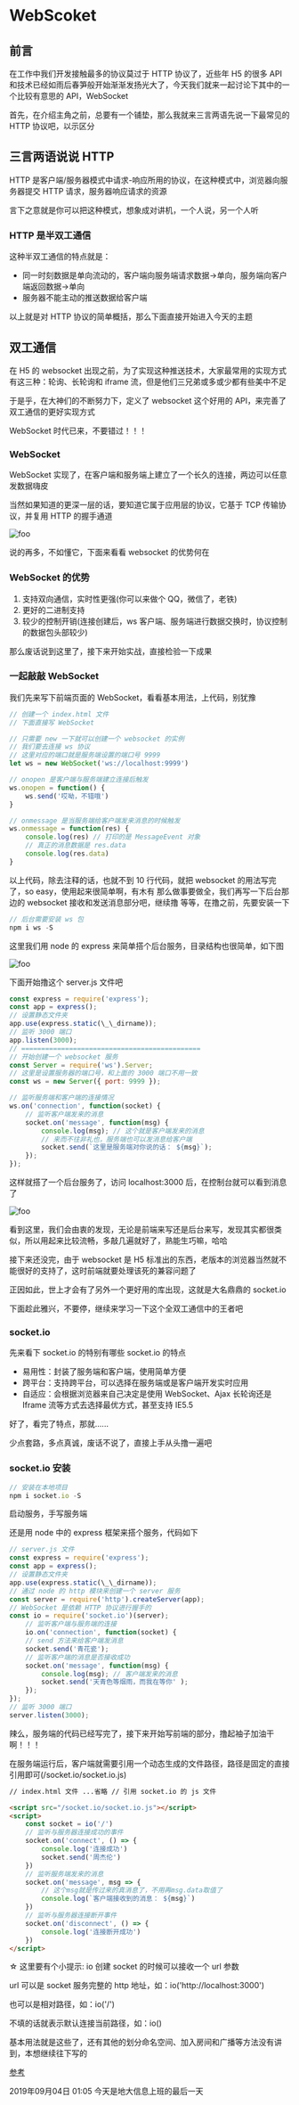 # WebScoket

## 前言

在工作中我们开发接触最多的协议莫过于 HTTP 协议了，近些年 H5 的很多 API 和技术已经如雨后春笋般开始渐渐发扬光大了，今天我们就来一起讨论下其中的一个比较有意思的 API，WebSocket

首先，在介绍主角之前，总要有一个铺垫，那么我就来三言两语先说一下最常见的 HTTP 协议吧，以示区分

## 三言两语说说 HTTP

HTTP 是客户端/服务器模式中请求-响应所用的协议，在这种模式中，浏览器向服务器提交 HTTP 请求，服务器响应请求的资源

言下之意就是你可以把这种模式，想象成对讲机，一个人说，另一个人听

### HTTP 是半双工通信

这种半双工通信的特点就是：

-   同一时刻数据是单向流动的，客户端向服务端请求数据->单向，服务端向客户端返回数据->单向
-   服务器不能主动的推送数据给客户端

以上就是对 HTTP 协议的简单概括，那么下面直接开始进入今天的主题

## 双工通信

在 H5 的 websocket 出现之前，为了实现这种推送技术，大家最常用的实现方式有这三种：轮询、长轮询和 iframe 流，但是他们三兄弟或多或少都有些美中不足

于是乎，在大神们的不断努力下，定义了 websocket 这个好用的 API，来完善了双工通信的更好实现方式

WebSocket 时代已来，不要错过！！！

### WebSocket

WebSocket 实现了，在客户端和服务端上建立了一个长久的连接，两边可以任意发数据嗨皮

当然如果知道的更深一层的话，要知道它属于应用层的协议，它基于 TCP 传输协议，并复用 HTTP 的握手通道

<img :src="$withBase('/images/JavaScript/base/WebScoket-01')" alt="foo">

说的再多，不如懂它，下面来看看 websocket 的优势何在

### WebSocket 的优势

1. 支持双向通信，实时性更强(你可以来做个 QQ，微信了，老铁)
1. 更好的二进制支持
1. 较少的控制开销(连接创建后，ws 客户端、服务端进行数据交换时，协议控制的数据包头部较少)

那么废话说到这里了，接下来开始实战，直接检验一下成果

### 一起敲敲 WebSocket

我们先来写下前端页面的 WebSocket，看看基本用法，上代码，别犹豫

```js
// 创建一个 index.html 文件
// 下面直接写 WebSocket

// 只需要 new 一下就可以创建一个 websocket 的实例
// 我们要去连接 ws 协议
// 这里对应的端口就是服务端设置的端口号 9999
let ws = new WebSocket('ws://localhost:9999')

// onopen 是客户端与服务端建立连接后触发
ws.onopen = function() {
	ws.send('哎呦，不错哦')
}

// onmessage 是当服务端给客户端发来消息的时候触发
ws.onmessage = function(res) {
	console.log(res) // 打印的是 MessageEvent 对象
	// 真正的消息数据是 res.data
	console.log(res.data)
}
```

以上代码，除去注释的话，也就不到 10 行代码，就把 websocket 的用法写完了，so easy，使用起来很简单啊，有木有
那么做事要做全，我们再写一下后台那边的 websocket 接收和发送消息部分吧，继续撸
等等，在撸之前，先要安装一下

```js
// 后台需要安装 ws 包
npm i ws -S
```

这里我们用 node 的 express 来简单搭个后台服务，目录结构也很简单，如下图

<img :src="$withBase('/images/JavaScript/base/WebScoket-02')" alt="foo">

下面开始撸这个 server.js 文件吧

```js
const express = require('express');
const app = express();
// 设置静态文件夹
app.use(express.static(\_\_dirname));
// 监听 3000 端口
app.listen(3000);
// =============================================
// 开始创建一个 websocket 服务
const Server = require('ws').Server;
// 这里是设置服务器的端口号，和上面的 3000 端口不用一致
const ws = new Server({ port: 9999 });

// 监听服务端和客户端的连接情况
ws.on('connection', function(socket) {
    // 监听客户端发来的消息
    socket.on('message', function(msg) {
        console.log(msg); // 这个就是客户端发来的消息
        // 来而不往非礼也，服务端也可以发消息给客户端
        socket.send(`这里是服务端对你说的话： ${msg}`);
    });
});
```

这样就搭了一个后台服务了，访问 localhost:3000 后，在控制台就可以看到消息了

<img :src="$withBase('/images/JavaScript/base/WebScoket-03')" alt="foo">

看到这里，我们会由衷的发现，无论是前端来写还是后台来写，发现其实都很类似，所以用起来比较流畅，多敲几遍就好了，熟能生巧嘛，哈哈

接下来还没完，由于 websocket 是 H5 标准出的东西，老版本的浏览器当然就不能很好的支持了，这时前端就要处理该死的兼容问题了

正因如此，世上才会有了另外一个更好用的库出现，这就是大名鼎鼎的 socket.io

下面趁此雅兴，不要停，继续来学习一下这个全双工通信中的王者吧

### socket.io

先来看下 socket.io 的特别有哪些
socket.io 的特点

-   易用性：封装了服务端和客户端，使用简单方便
-   跨平台：支持跨平台，可以选择在服务端或是客户端开发实时应用
-   自适应：会根据浏览器来自己决定是使用 WebSocket、Ajax 长轮询还是 Iframe 流等方式去选择最优方式，甚至支持 IE5.5

好了，看完了特点，那就......

少点套路，多点真诚，废话不说了，直接上手从头撸一遍吧

### socket.io 安装

```js
// 安装在本地项目
npm i socket.io -S
```

启动服务，手写服务端

还是用 node 中的 express 框架来搭个服务，代码如下

```js
// server.js 文件
const express = require('express');
const app = express();
// 设置静态文件夹
app.use(express.static(\_\_dirname));
// 通过 node 的 http 模块来创建一个 server 服务
const server = require('http').createServer(app);
// WebSocket 是依赖 HTTP 协议进行握手的
const io = require('socket.io')(server);
    // 监听客户端与服务端的连接
    io.on('connection', function(socket) {
    // send 方法来给客户端发消息
    socket.send('青花瓷');
    // 监听客户端的消息是否接收成功
    socket.on('message', function(msg) {
        console.log(msg); // 客户端发来的消息
        socket.send('天青色等烟雨，而我在等你' );
    });
});
// 监听 3000 端口
server.listen(3000);
```

辣么，服务端的代码已经写完了，接下来开始写前端的部分，撸起袖子加油干啊！！！

在服务端运行后，客户端就需要引用一个动态生成的文件路径，路径是固定的直接引用即可(/socket.io/socket.io.js)

```html
// index.html 文件 ...省略 // 引用 socket.io 的 js 文件

<script src="/socket.io/socket.io.js"></script>
<script>
	const socket = io('/')
	// 监听与服务器连接成功的事件
	socket.on('connect', () => {
		console.log('连接成功')
		socket.send('周杰伦')
	})
	// 监听服务端发来的消息
	socket.on('message', msg => {
		// 这个msg就是传过来的真消息了，不用再msg.data取值了
		console.log(`客户端接收到的消息： ${msg}`)
	})
	// 监听与服务器连接断开事件
	socket.on('disconnect', () => {
		console.log('连接断开成功')
	})
</script>
```

☆ 这里要有个小提示: io 创建 socket 的时候可以接收一个 url 参数

url 可以是 socket 服务完整的 http 地址，如：io('http://localhost:3000')

也可以是相对路径，如：io('/')

不填的话就表示默认连接当前路径，如：io()

基本用法就是这些了，还有其他的划分命名空间、加入房间和广播等方法没有讲到，本想继续往下写的

[参考](https://juejin.im/post/5bc7f6b96fb9a05d3447eef8)

<ClientOnly>
  <article-info weather="qing" mood="maren">2019年09月04日 01:05 今天是地大信息上班的最后一天</article-info>
</ClientOnly>
